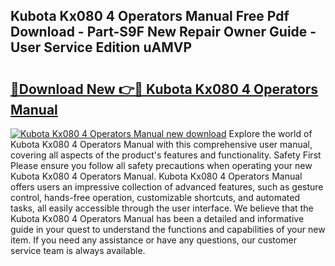 ## Kubota Kx080 4 Operators Manual Free Pdf Download - Part-S9F New Repair Owner Guide - User Service Edition uAMVP

# <h2><a href="http://bc9100.oget.top/?id=Kubota+Kx080+4+Operators+Manual">🔗Download New 👉🔴 Kubota Kx080 4 Operators Manual</a></h2>

[![Kubota Kx080 4 Operators Manual new download](https://i.imgur.com/5g1atiW.png)](http://bc9100.oget.top/?id=Kubota+Kx080+4+Operators+Manual)
Explore the world of Kubota Kx080 4 Operators Manual with this comprehensive user manual, covering all aspects of the product's features and functionality. Safety First Please ensure you follow all safety precautions when operating your new Kubota Kx080 4 Operators Manual. Kubota Kx080 4 Operators Manual offers users an impressive collection of advanced features, such as gesture control, hands-free operation, customizable shortcuts, and automated tasks, all easily accessible through the user interface. We believe that the Kubota Kx080 4 Operators Manual has been a detailed and informative guide in your quest to understand the functions and capabilities of your new item. If you need any assistance or have any questions, our customer service team is always available.
